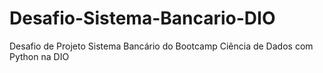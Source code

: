 # Desafio-Sistema-Bancario-DIO
Desafio de Projeto Sistema Bancário do Bootcamp Ciência de Dados com Python na DIO
